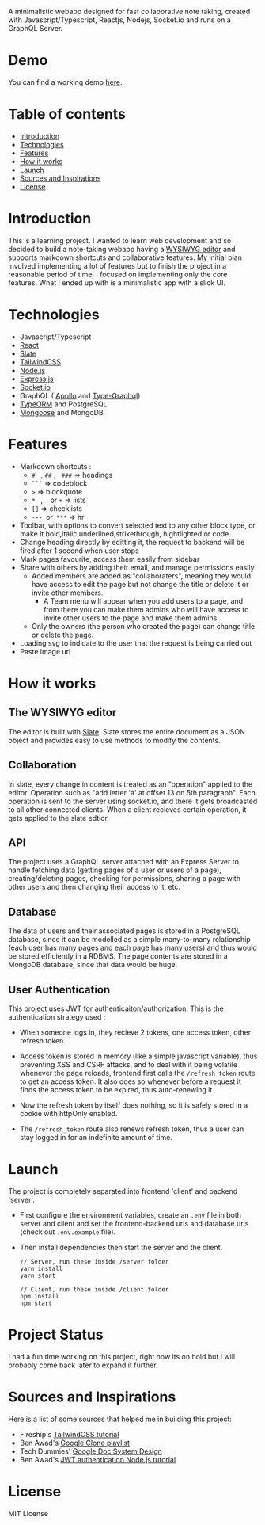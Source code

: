A minimalistic webapp designed for fast collaborative note taking, created with Javascript/Typescript, Reactjs, Nodejs, Socket.io and runs on a GraphQL Server.

# Demo

You can find a working demo [here](https://awesome-note-app.netlify.app/).

# Table of contents

-   [Introduction](#introduction)
-   [Technologies](#technologies)
-   [Features](#features)
-   [How it works](#how-it-works)
-   [Launch](#launch)
-   [Sources and Inspirations](#sources-and-inspirations)
-   [License](#license)

# Introduction

This is a learning project. I wanted to learn web development and so decided to build a note-taking webapp having a [WYSIWYG editor](https://en.wikipedia.org/wiki/WYSIWYG) and supports markdown shortcuts and collaborative features. My initial plan involved implementing a lot of features but to finish the project in a reasonable period of time, I focused on implementing only the core features. What I ended up with is a minimalistic app with a slick UI.

# Technologies

-   Javascript/Typescript
-   [React](https://reactjs.org/)
-   [Slate](https://github.com/ianstormtaylor/slate)
-   [TailwindCSS](https://tailwindcss.com/)
-   [Node.js](https://nodejs.org/en/about/)
-   [Express.js](https://expressjs.com/)
-   [Socket.io](https://socket.io/)
-   GraphQL ( [Apollo](https://www.apollographql.com/docs/) and [Type-Graphql](https://typegraphql.com/docs/introduction.html))
-   [TypeORM](https://typeorm.io/) and PostgreSQL
-   [Mongoose](https://mongoosejs.com/docs/index.html) and MongoDB

# Features

-   Markdown shortcuts :
    -   `# ` , `##` , ` ###` => headings
    -   ` ``` ` => codeblock
    -   `>` => blockquote
    -   `* ` , `-` or `+` => lists
    -   `[]` => checklists
    -   `--- `or` ***` => hr
-   Toolbar, with options to convert selected text to any other block type, or make it bold,italic,underlined,strikethrough, hightlighted or code.
-   Change heading directly by editting it, the request to backend will be fired after 1 second when user stops
-   Mark pages favourite, access them easily from sidebar
-   Share with others by adding their email, and manage permissions easily
    -   Added members are added as "collaboraters", meaning they would have access to edit the page but not change the title or delete it or invite other members.
        -   A Team menu will appear when you add users to a page, and from there you can make them admins who will have access to invite other users to the page and make them admins.
    -   Only the owners (the person who created the page) can change title or delete the page.
-   Loading svg to indicate to the user that the request is being carried out
-   Paste image url

# How it works

## The WYSIWYG editor

The editor is built with [Slate](https://github.com/ianstormtaylor/slate). Slate stores the entire document as a JSON object and provides easy to use methods to modify the contents.

## Collaboration

In slate, every change in content is treated as an "operation" applied to the editor. Operation such as "add letter 'a' at offset 13 on 5th paragraph". Each operation is sent to the server using socket.io, and there it gets broadcasted to all other connected clients. When a client recieves certain operation, it gets applied to the slate edtior.

## API

The project uses a GraphQL server attached with an Express Server to handle fetching data (getting pages of a user or users of a page), creating/deleting pages, checking for permissions, sharing a page with other users and then changing their access to it, etc.

## Database

The data of users and their associated pages is stored in a PostgreSQL database, since it can be modelled as a simple many-to-many relationship (each user has many pages and each page has many users) and thus would be stored efficiently in a RDBMS. The page contents are stored in a MongoDB database, since that data would be huge.

## User Authentication

This project uses JWT for authenticaiton/authorization. This is the authentication strategy used :

-   When someone logs in, they recieve 2 tokens, one access token, other refresh token.
-   Access token is stored in memory (like a simple javascript variable), thus preventing XSS and CSRF attacks, and to deal with it being volatile whenever the page reloads, frontend first calls the `/refresh_token` route to get an access token. It also does so whenever before a request it finds the access token to be expired, thus auto-renewing it.
-   Now the refresh token by itself does nothing, so it is safely stored in a cookie with httpOnly enabled.

-   The `/refresh_token` route also renews refresh token, thus a user can stay logged in for an indefinite amount of time.

# Launch

The project is completely separated into frontend 'client' and backend 'server'.

-   First configure the environment variables, create an `.env` file in both server and client and set the frontend-backend urls and database uris (check out `.env.example` file).

-   Then install dependencies then start the server and the client.

    ```
    // Server, run these inside /server folder
    yarn install
    yarn start
    ```

    ```
    // Client, run these inside /client folder
    npm install
    npm start
    ```

# Project Status

I had a fun time working on this project, right now its on hold but I will probably come back later to expand it further.

# Sources and Inspirations

Here is a list of some sources that helped me in building this project:

-   Fireship's [TailwindCSS tutorial](https://youtu.be/pfaSUYaSgRo)
-   Ben Awad's [Google Clone playlist](https://youtube.com/playlist?list=PLN3n1USn4xllb05dQVmRbVtGP2aM4seVq)
-   Tech Dummies' [Google Doc System Design](https://youtu.be/U2lVmSlDJhg)
-   Ben Awad's [JWT authentication Node.js tutorial](https://youtu.be/25GS0MLT8JU)

# License

MIT License
